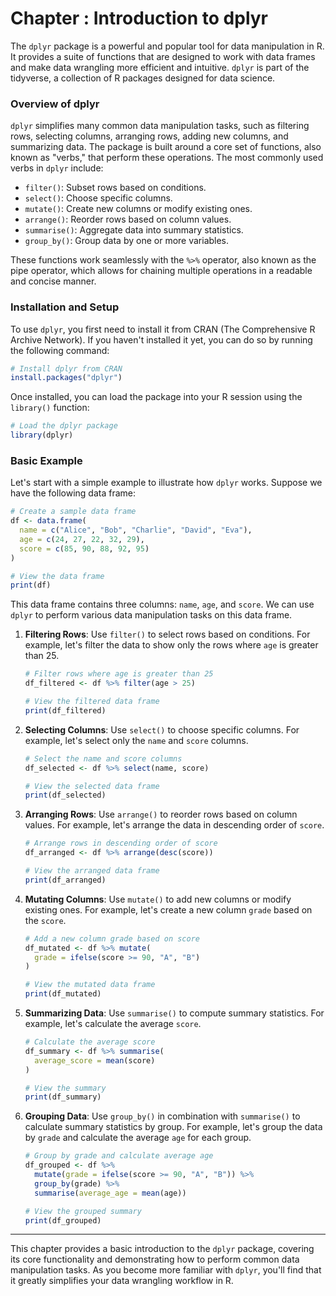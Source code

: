 
# Chapter : Introduction to dplyr

The `dplyr` package is a powerful and popular tool for data manipulation in R. It provides a suite of functions that are designed to work with data frames and make data wrangling more efficient and intuitive. `dplyr` is part of the tidyverse, a collection of R packages designed for data science.

### Overview of dplyr

`dplyr` simplifies many common data manipulation tasks, such as filtering rows, selecting columns, arranging rows, adding new columns, and summarizing data. The package is built around a core set of functions, also known as "verbs," that perform these operations. The most commonly used verbs in `dplyr` include:

- `filter()`: Subset rows based on conditions.
- `select()`: Choose specific columns.
- `mutate()`: Create new columns or modify existing ones.
- `arrange()`: Reorder rows based on column values.
- `summarise()`: Aggregate data into summary statistics.
- `group_by()`: Group data by one or more variables.

These functions work seamlessly with the `%>%` operator, also known as the pipe operator, which allows for chaining multiple operations in a readable and concise manner.

### Installation and Setup

To use `dplyr`, you first need to install it from CRAN (The Comprehensive R Archive Network). If you haven't installed it yet, you can do so by running the following command:

```r
# Install dplyr from CRAN
install.packages("dplyr")
```

Once installed, you can load the package into your R session using the `library()` function:

```r
# Load the dplyr package
library(dplyr)
```

### Basic Example

Let's start with a simple example to illustrate how `dplyr` works. Suppose we have the following data frame:

```r
# Create a sample data frame
df <- data.frame(
  name = c("Alice", "Bob", "Charlie", "David", "Eva"),
  age = c(24, 27, 22, 32, 29),
  score = c(85, 90, 88, 92, 95)
)

# View the data frame
print(df)
```

This data frame contains three columns: `name`, `age`, and `score`. We can use `dplyr` to perform various data manipulation tasks on this data frame.

1. **Filtering Rows**: Use `filter()` to select rows based on conditions. For example, let's filter the data to show only the rows where `age` is greater than 25.

    ```r
    # Filter rows where age is greater than 25
    df_filtered <- df %>% filter(age > 25)

    # View the filtered data frame
    print(df_filtered)
    ```

2. **Selecting Columns**: Use `select()` to choose specific columns. For example, let's select only the `name` and `score` columns.

    ```r
    # Select the name and score columns
    df_selected <- df %>% select(name, score)

    # View the selected data frame
    print(df_selected)
    ```

3. **Arranging Rows**: Use `arrange()` to reorder rows based on column values. For example, let's arrange the data in descending order of `score`.

    ```r
    # Arrange rows in descending order of score
    df_arranged <- df %>% arrange(desc(score))

    # View the arranged data frame
    print(df_arranged)
    ```

4. **Mutating Columns**: Use `mutate()` to add new columns or modify existing ones. For example, let's create a new column `grade` based on the `score`.

    ```r
    # Add a new column grade based on score
    df_mutated <- df %>% mutate(
      grade = ifelse(score >= 90, "A", "B")
    )

    # View the mutated data frame
    print(df_mutated)
    ```

5. **Summarizing Data**: Use `summarise()` to compute summary statistics. For example, let's calculate the average `score`.

    ```r
    # Calculate the average score
    df_summary <- df %>% summarise(
      average_score = mean(score)
    )

    # View the summary
    print(df_summary)
    ```

6. **Grouping Data**: Use `group_by()` in combination with `summarise()` to calculate summary statistics by group. For example, let's group the data by `grade` and calculate the average `age` for each group.

    ```r
    # Group by grade and calculate average age
    df_grouped <- df %>% 
      mutate(grade = ifelse(score >= 90, "A", "B")) %>%
      group_by(grade) %>% 
      summarise(average_age = mean(age))

    # View the grouped summary
    print(df_grouped)
    ```

---

This chapter provides a basic introduction to the `dplyr` package, covering its core functionality and demonstrating how to perform common data manipulation tasks. As you become more familiar with `dplyr`, you'll find that it greatly simplifies your data wrangling workflow in R.
